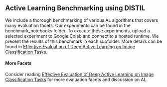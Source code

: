 ## Active Learning Benchmarking using DISTIL
We include a thorough benchmarking of various AL algorithms that covers many evaluation facets. Our experiments can be found in the benchmark_notebooks folder. To execute these experiments, upload a selected experiment to Google Colab and connect to a hosted runtime. We present the results of this benchmark in each subfolder. More details can be found in [Effective Evaluation of Deep Active Learning on Image Classification Tasks](https://arxiv.org/abs/2106.15324).

#### More Facets

Consider reading [Effective Evaluation of Deep Active Learning on Image Classification Tasks](https://arxiv.org/abs/2106.15324) for more evaluation facets and discussion on AL.
